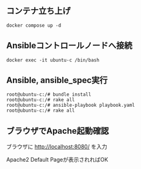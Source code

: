 ## コンテナ立ち上げ
```
docker compose up -d
```

## Ansibleコントロールノードへ接続
```
docker exec -it ubuntu-c /bin/bash
```

## Ansible, ansible_spec実行
```
root@ubuntu-c:/# bundle install
root@ubuntu-c:/# rake all
root@ubuntu-c:/# ansible-playbook playbook.yaml
root@ubuntu-c:/# rake all
```

## ブラウザでApache起動確認
ブラウザに <http://localhost:8080/> を入力

Apache2 Default Pageが表示されればOK